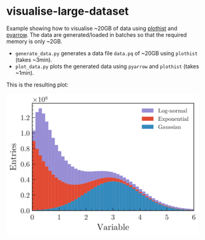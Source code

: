 # visualise-large-dataset
Example showing how to visualise ~20GB of data using [plothist](https://plothist.readthedocs.io) and [pyarrow](https://arrow.apache.org/docs/python/index.html).
The data are generated/loaded in batches so that the required memory is only ~2GB.

* `generate_data.py` generates a data file `data.pq` of ~20GB using `plothist` (takes ~3min).
* `plot_data.py` plots the generated data using `pyarrow` and `plothist` (takes ~1min).

This is the resulting plot:

![variable.svg](https://raw.githubusercontent.com/cyrraz/visualise-large-dataset/main/variable.svg)
